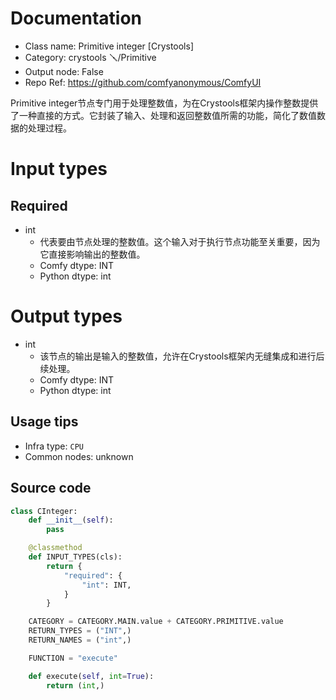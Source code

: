 
# Documentation
- Class name: Primitive integer [Crystools]
- Category: crystools 🪛/Primitive
- Output node: False
- Repo Ref: https://github.com/comfyanonymous/ComfyUI

Primitive integer节点专门用于处理整数值，为在Crystools框架内操作整数提供了一种直接的方式。它封装了输入、处理和返回整数值所需的功能，简化了数值数据的处理过程。

# Input types
## Required
- int
    - 代表要由节点处理的整数值。这个输入对于执行节点功能至关重要，因为它直接影响输出的整数值。
    - Comfy dtype: INT
    - Python dtype: int

# Output types
- int
    - 该节点的输出是输入的整数值，允许在Crystools框架内无缝集成和进行后续处理。
    - Comfy dtype: INT
    - Python dtype: int


## Usage tips
- Infra type: `CPU`
- Common nodes: unknown


## Source code
```python
class CInteger:
    def __init__(self):
        pass

    @classmethod
    def INPUT_TYPES(cls):
        return {
            "required": {
                "int": INT,
            }
        }

    CATEGORY = CATEGORY.MAIN.value + CATEGORY.PRIMITIVE.value
    RETURN_TYPES = ("INT",)
    RETURN_NAMES = ("int",)

    FUNCTION = "execute"

    def execute(self, int=True):
        return (int,)

```
